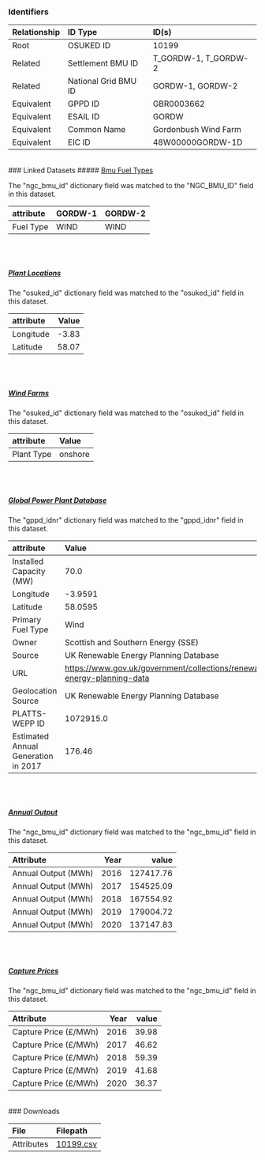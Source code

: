 ### Identifiers

| Relationship   | ID Type              | ID(s)                |
|:---------------|:---------------------|:---------------------|
| Root           | OSUKED ID            | 10199                |
| Related        | Settlement BMU ID    | T_GORDW-1, T_GORDW-2 |
| Related        | National Grid BMU ID | GORDW-1, GORDW-2     |
| Equivalent     | GPPD ID              | GBR0003662           |
| Equivalent     | ESAIL ID             | GORDW                |
| Equivalent     | Common Name          | Gordonbush Wind Farm |
| Equivalent     | EIC ID               | 48W00000GORDW-1D     |

<br>
### Linked Datasets
##### <a href="https://osuked.github.io/Power-Station-Dictionary/datasets/bmu-fuel-types">Bmu Fuel Types</a>



The "ngc_bmu_id" dictionary field was matched to the "NGC_BMU_ID" field in this dataset.

| attribute   | GORDW-1   | GORDW-2   |
|:------------|:----------|:----------|
| Fuel Type   | WIND      | WIND      |

<br><br>
##### <a href="https://osuked.github.io/Power-Station-Dictionary/datasets/plant-locations">Plant Locations</a>



The "osuked_id" dictionary field was matched to the "osuked_id" field in this dataset.

| attribute   |   Value |
|:------------|--------:|
| Longitude   |   -3.83 |
| Latitude    |   58.07 |

<br><br>
##### <a href="https://osuked.github.io/Power-Station-Dictionary/datasets/wind-farms">Wind Farms</a>



The "osuked_id" dictionary field was matched to the "osuked_id" field in this dataset.

| attribute   | Value   |
|:------------|:--------|
| Plant Type  | onshore |

<br><br>
##### <a href="https://osuked.github.io/Power-Station-Dictionary/datasets/global-power-plant-database">Global Power Plant Database</a>



The "gppd_idnr" dictionary field was matched to the "gppd_idnr" field in this dataset.

| attribute                           | Value                                                                    |
|:------------------------------------|:-------------------------------------------------------------------------|
| Installed Capacity (MW)             | 70.0                                                                     |
| Longitude                           | -3.9591                                                                  |
| Latitude                            | 58.0595                                                                  |
| Primary Fuel Type                   | Wind                                                                     |
| Owner                               | Scottish and Southern Energy (SSE)                                       |
| Source                              | UK Renewable Energy Planning Database                                    |
| URL                                 | https://www.gov.uk/government/collections/renewable-energy-planning-data |
| Geolocation Source                  | UK Renewable Energy Planning Database                                    |
| PLATTS-WEPP ID                      | 1072915.0                                                                |
| Estimated Annual Generation in 2017 | 176.46                                                                   |

<br><br>
##### <a href="https://osuked.github.io/Power-Station-Dictionary/datasets/annual-output">Annual Output</a>



The "ngc_bmu_id" dictionary field was matched to the "ngc_bmu_id" field in this dataset.

| Attribute           |   Year |     value |
|:--------------------|-------:|----------:|
| Annual Output (MWh) |   2016 | 127417.76 |
| Annual Output (MWh) |   2017 | 154525.09 |
| Annual Output (MWh) |   2018 | 167554.92 |
| Annual Output (MWh) |   2019 | 179004.72 |
| Annual Output (MWh) |   2020 | 137147.83 |

<br><br>
##### <a href="https://osuked.github.io/Power-Station-Dictionary/datasets/capture-prices">Capture Prices</a>



The "ngc_bmu_id" dictionary field was matched to the "ngc_bmu_id" field in this dataset.

| Attribute             |   Year |   value |
|:----------------------|-------:|--------:|
| Capture Price (£/MWh) |   2016 |   39.98 |
| Capture Price (£/MWh) |   2017 |   46.62 |
| Capture Price (£/MWh) |   2018 |   59.39 |
| Capture Price (£/MWh) |   2019 |   41.68 |
| Capture Price (£/MWh) |   2020 |   36.37 |


<br>
### Downloads


| File       | Filepath                                                                              |
|:-----------|:--------------------------------------------------------------------------------------|
| Attributes | [10199.csv](https://osuked.github.io/Power-Station-Dictionary/object_attrs/10199.csv) |
